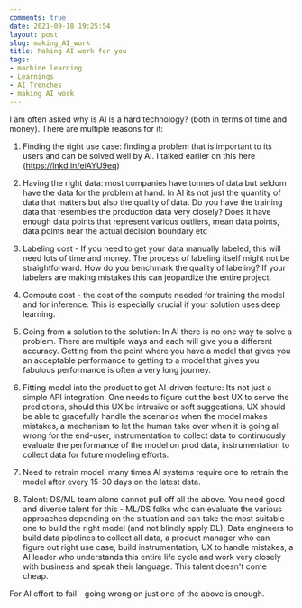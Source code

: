 ```yaml
---
comments: true
date: 2021-09-18 19:25:54
layout: post
slug: making_AI_work
title: Making AI work for you
tags:
- machine learning
- Learnings
- AI Trenches
- making AI work
---
```


I am often asked why is AI is a hard technology? (both in terms of time and money). There are multiple reasons for it: 

1) Finding the right use case: finding a problem that is important to its users and can be solved well by AI. I talked earlier on this here (https://lnkd.in/eiAYU9eq)

2) Having the right data: most companies have tonnes of data but seldom have the data for the problem at hand. In AI its not just the quantity of data that matters but also the quality of data. Do you have the training data that resembles the production data very closely? Does it have enough data points that represent various outliers, mean data points, data points near the actual decision boundary etc 

3) Labeling cost - If you need to get your data manually labeled, this will need lots of time and money. The process of labeling itself might not be straightforward. How do you benchmark the quality of labeling? If your labelers are making mistakes this can jeopardize the entire project.  

4) Compute cost - the cost of the compute needed for training the model and for inference. This is especially crucial if your solution uses deep learning. 

5) Going from a solution to the solution: In AI there is no one way to solve a problem. There are multiple ways and each will give you a different accuracy. Getting from the point where you have a model that gives you an acceptable performance to getting to a model that gives you fabulous performance is often a very long journey.

6) Fitting model into the product to get AI-driven feature: Its not just a simple API integration. One needs to figure out the best UX to serve the predictions, should this UX be intrusive or soft suggestions, UX should be able to gracefully handle the scenarios when the model makes mistakes, a mechanism to let the human take over when it is going all wrong for the end-user, instrumentation to collect data to continuously evaluate the performance of the model on prod data, instrumentation to collect data for future modeling efforts. 

7) Need to retrain model: many times AI systems require one to retrain the model after every 15-30 days on the latest data. 

8) Talent: DS/ML team alone cannot pull off all the above. You need good and diverse talent for this - ML/DS folks who can evaluate the various approaches depending on the situation and can take the most suitable one to build the right model (and not blindly apply DL), Data engineers to build data pipelines to collect all data, a product manager who can figure out right use case, build instrumentation, UX to handle mistakes, a AI leader who understands this entire life cycle and work very closely with business and speak their language. This talent doesn't come cheap.

For AI effort to fail - going wrong on just one of the above is enough. 
